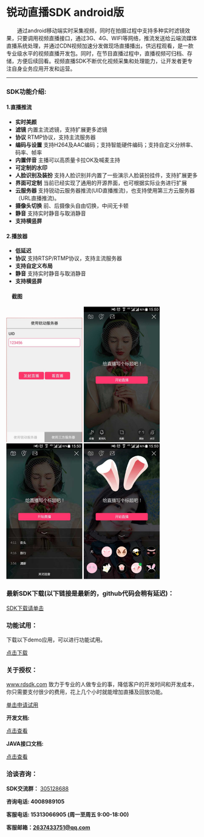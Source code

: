 # 锐动直播SDK android版
&emsp;&emsp;通过android移动端实时采集视频，同时在拍摄过程中支持多种实时滤镜效果，只要调用视频直播接口，通过3G、4G、WIFI等网络，推流发送给云端流媒体直播系统处理，并通过CDN视频加速分发做现场直播播出，供远程观看，是一款专业级水平的视频直播开发包。同时，在节目直播过程中，直播视频可归档、存储，方便后续回看。视频直播SDK不断优化视频采集和处理能力，让开发者更专注自身业务应用开发和运营。

-------------------

### SDK功能介绍:
#### 1.直播推流
* **实时美颜**	
* **滤镜** 	内置主流滤镜，支持扩展更多滤镜
* **协议** 	RTMP协议，支持主流服务器
* **编码与设置**  支持H264及AAC编码；支持智能硬件编码；支持自定义分辨率、码率、帧率
* **内置伴音** 主播可以高质量卡拉OK及喊麦主持
* **可定制的水印**
* **人脸识别及装扮** 支持人脸识别并内置了一些演示人脸装扮挂件，支持扩展更多
* **界面可定制** 当前已经实现了通用的开源界面，也可根据实际业务进行扩展
* **云服务器** 支持锐动云服务器推流(UID直播推流)，也支持使用第三方云服务器（URL直播推流)。
* **摄像头切换** 前、后摄像头自由切换，中间无卡顿
* **静音** 支持实时静音与取消静音
* **支持横竖屏**
	
#### 2.播放器
* **低延迟**
* **协议** 	支持RTSP/RTMP协议，支持主流服务器
* **支持自定义布局**
* **静音** 支持实时静音与取消静音
* **支持横竖屏**

#### &emsp;截图
<img src="website/static/live1.jpg" width = "200" /> <img src="website/static/live2.jpg" width = "200" /> <img src="website/static/live3.jpg" width = "200" /> <img src="website/static/live4.jpg" width = "200" />

### 最新SDK下载(以下链接是最新的，github代码会稍有延迟)：

[SDK下载请单击](http://d.56show.com/rdsdk/private/pack/rd_live_android_20170308.zip)

### 功能试用：
下载以下demo应用，可以进行功能试用。

[点击下载](https://raw.githubusercontent.com/rdsdk/rdLiveSDK-for-Android/master/RDLiveDemo-release.apk)

### 关于授权：

www.rdsdk.com 致力于专业的人做专业的事，降低客户的开发时间和开发成本，你只需要支付很少的费用，花上几个小时就能增加直播及回放功能。

[单击申请试用](http://www.rdsdk.com/home/business/registers)

**开发文档:**

[点击查看](https://rdsdk.github.io/rdLiveSDK-for-Android/Android%E9%94%90%E5%8A%A8%E6%89%8B%E6%9C%BA%E7%9B%B4%E6%92%ADSDK%E6%96%87%E6%A1%A3.pdf)

**JAVA接口文档:**

[点击查看](https://rdsdk.github.io/rdLiveSDK-for-Android/RDLiveSDK/docs/com.rd.live/index.html)

### 洽谈咨询：

**SDK交流群：** [305128688](http://shang.qq.com/wpa/qunwpa?idkey=bb9ac035ffa2d930719535a3b5d4542a780bb0f94613385fd93c996ee816ef05)

**咨询电话: 4008989105**

**客服电话: 15313066905 (周一至周五 9:00-18:00)**

**客服邮箱：<2637433751@qq.com>**


